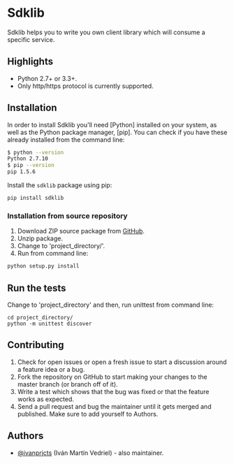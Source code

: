 # Sdklib #

Sdklib helps you to write you own client library which will consume a specific service.


## Highlights

* Python 2.7+ or 3.3+.
* Only http/https protocol is currently supported.


## Installation

In order to install Sdklib you'll need [Python] installed on your system, as well as the Python package manager, [pip]. 
You can check if you have these already installed from the command line:

```bash
$ python --version
Python 2.7.10
$ pip --version
pip 1.5.6
```


Install the `sdklib` package using pip:

```bash
pip install sdklib
```


### Installation from source repository
 
1. Download ZIP source package from [GitHub](https://github.com/ivanprjcts/sdklib).
2. Unzip package.
3. Change to 'project_directory/'.
4. Run from command line:
```bash
python setup.py install
```


## Run the tests

Change to 'project_directory' and then, run unittest from command line:
```
cd project_directory/
python -m unittest discover
```


## Contributing

1. Check for open issues or open a fresh issue to start a discussion around a feature idea or a bug.
2. Fork the repository on GitHub to start making your changes to the master branch (or branch off of it).
3. Write a test which shows that the bug was fixed or that the feature works as expected.
4. Send a pull request and bug the maintainer until it gets merged and published. Make sure to add yourself to Authors.


## Authors

* [@ivanprjcts](https://github.com/ivanprjcts) (Iván Martín Vedriel) - also maintainer.